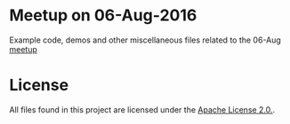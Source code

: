 # Meetup on 06-Aug-2016

Example code, demos and other miscellaneous files related to the 06-Aug [meetup](http://www.meetup.com/Polyglot-Languages-Runtimes-Java-JVM-nodejs-Swift/events/232364058/)

# License
All files found in this project are licensed under the [Apache License 2.0.](http://www.apache.org/licenses/LICENSE-2.0.html).
